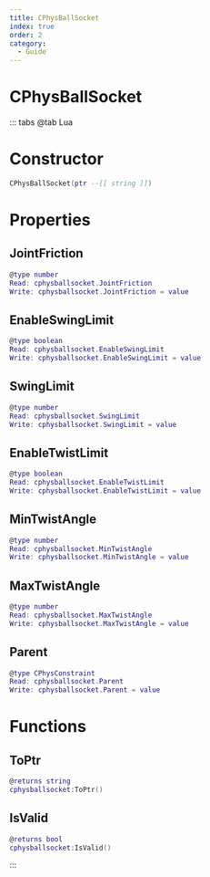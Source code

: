 ```yaml
---
title: CPhysBallSocket
index: true
order: 2
category:
  - Guide
---
```


# CPhysBallSocket

::: tabs
@tab Lua
# Constructor
```lua
CPhysBallSocket(ptr --[[ string ]])
```
# Properties
## JointFriction 
```lua
@type number
Read: cphysballsocket.JointFriction
Write: cphysballsocket.JointFriction = value
```
## EnableSwingLimit 
```lua
@type boolean
Read: cphysballsocket.EnableSwingLimit
Write: cphysballsocket.EnableSwingLimit = value
```
## SwingLimit 
```lua
@type number
Read: cphysballsocket.SwingLimit
Write: cphysballsocket.SwingLimit = value
```
## EnableTwistLimit 
```lua
@type boolean
Read: cphysballsocket.EnableTwistLimit
Write: cphysballsocket.EnableTwistLimit = value
```
## MinTwistAngle 
```lua
@type number
Read: cphysballsocket.MinTwistAngle
Write: cphysballsocket.MinTwistAngle = value
```
## MaxTwistAngle 
```lua
@type number
Read: cphysballsocket.MaxTwistAngle
Write: cphysballsocket.MaxTwistAngle = value
```
## Parent 
```lua
@type CPhysConstraint
Read: cphysballsocket.Parent
Write: cphysballsocket.Parent = value
```
# Functions
## ToPtr
```lua
@returns string
cphysballsocket:ToPtr()
```
## IsValid
```lua
@returns bool
cphysballsocket:IsValid()
```

:::
